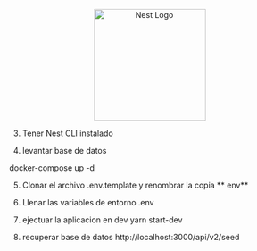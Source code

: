 <p align="center">
  <a href="http://nestjs.com/" target="blank"><img src="https://nestjs.com/img/logo-small.svg" width="200" alt="Nest Logo" /></a>
</p>

[circleci-image]: https://img.shields.io/circleci/build/github/nestjs/nest/master?token=abc123def456
[circleci-url]: https://circleci.com/gh/nestjs/nest

3. Tener Nest CLI instalado

4. levantar base de datos

docker-compose up -d

5. Clonar el archivo .env.template y renombrar la copia ** env**

6. Llenar las variables de entorno .env

7. ejectuar la aplicacion en dev yarn start-dev

8. recuperar base de datos
   http://localhost:3000/api/v2/seed
